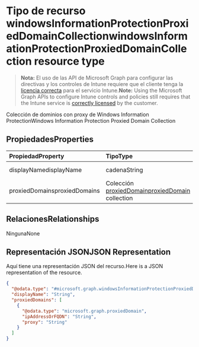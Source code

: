 # <a name="windowsinformationprotectionproxieddomaincollection-resource-type"></a><span data-ttu-id="84157-101">Tipo de recurso windowsInformationProtectionProxiedDomainCollection</span><span class="sxs-lookup"><span data-stu-id="84157-101">windowsInformationProtectionProxiedDomainCollection resource type</span></span>

> <span data-ttu-id="84157-102">**Nota:** El uso de las API de Microsoft Graph para configurar las directivas y los controles de Intune requiere que el cliente tenga la [licencia correcta](https://go.microsoft.com/fwlink/?linkid=839381) para el servicio Intune.</span><span class="sxs-lookup"><span data-stu-id="84157-102">**Note:** Using the Microsoft Graph APIs to configure Intune controls and policies still requires that the Intune service is [correctly licensed](https://go.microsoft.com/fwlink/?linkid=839381) by the customer.</span></span>

<span data-ttu-id="84157-103">Colección de dominios con proxy de Windows Information Protection</span><span class="sxs-lookup"><span data-stu-id="84157-103">Windows Information Protection Proxied Domain Collection</span></span>
## <a name="properties"></a><span data-ttu-id="84157-104">Propiedades</span><span class="sxs-lookup"><span data-stu-id="84157-104">Properties</span></span>
|<span data-ttu-id="84157-105">Propiedad</span><span class="sxs-lookup"><span data-stu-id="84157-105">Property</span></span>|<span data-ttu-id="84157-106">Tipo</span><span class="sxs-lookup"><span data-stu-id="84157-106">Type</span></span>|<span data-ttu-id="84157-107">Descripción</span><span class="sxs-lookup"><span data-stu-id="84157-107">Description</span></span>|
|:---|:---|:---|
|<span data-ttu-id="84157-108">displayName</span><span class="sxs-lookup"><span data-stu-id="84157-108">displayName</span></span>|<span data-ttu-id="84157-109">cadena</span><span class="sxs-lookup"><span data-stu-id="84157-109">String</span></span>|<span data-ttu-id="84157-110">Nombre para mostrar</span><span class="sxs-lookup"><span data-stu-id="84157-110">Display name</span></span>|
|<span data-ttu-id="84157-111">proxiedDomains</span><span class="sxs-lookup"><span data-stu-id="84157-111">proxiedDomains</span></span>|<span data-ttu-id="84157-112">Colección [proxiedDomain](../resources/intune_mam_proxieddomain.md)</span><span class="sxs-lookup"><span data-stu-id="84157-112">[proxiedDomain](../resources/intune_mam_proxieddomain.md) collection</span></span>|<span data-ttu-id="84157-113">Conjunto de dominios con proxy</span><span class="sxs-lookup"><span data-stu-id="84157-113">Collection of proxied domains</span></span>|

## <a name="relationships"></a><span data-ttu-id="84157-114">Relaciones</span><span class="sxs-lookup"><span data-stu-id="84157-114">Relationships</span></span>
<span data-ttu-id="84157-115">Ninguna</span><span class="sxs-lookup"><span data-stu-id="84157-115">None</span></span>
## <a name="json-representation"></a><span data-ttu-id="84157-116">Representación JSON</span><span class="sxs-lookup"><span data-stu-id="84157-116">JSON Representation</span></span>
<span data-ttu-id="84157-117">Aquí tiene una representación JSON del recurso.</span><span class="sxs-lookup"><span data-stu-id="84157-117">Here is a JSON representation of the resource.</span></span>
<!-- {
  "blockType": "resource",
  "@odata.type": "microsoft.graph.windowsInformationProtectionProxiedDomainCollection"
}
-->
``` json
{
  "@odata.type": "#microsoft.graph.windowsInformationProtectionProxiedDomainCollection",
  "displayName": "String",
  "proxiedDomains": [
    {
      "@odata.type": "microsoft.graph.proxiedDomain",
      "ipAddressOrFQDN": "String",
      "proxy": "String"
    }
  ]
}
```



